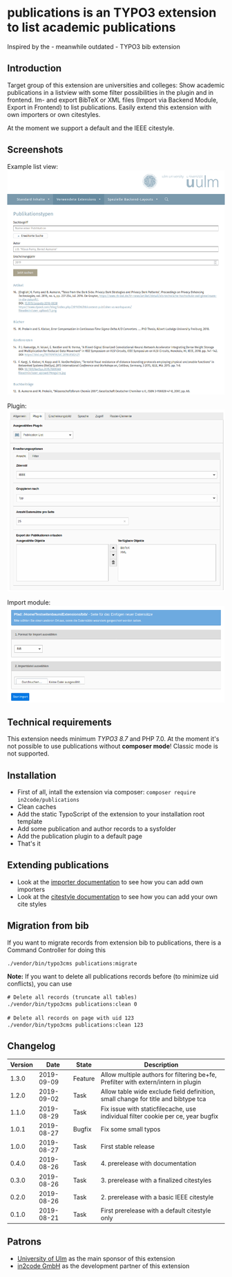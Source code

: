 # publications is an TYPO3 extension to list academic publications

Inspired by the - meanwhile outdated - TYPO3 bib extension



## Introduction

Target group of this extension are universities and colleges:
Show academic publications in a listview with some filter possibilities in the plugin and in frontend.
Im- and export BibTeX or XML files (Import via Backend Module, Export in Frontend) to list publications.
Easily extend this extension with own importers or own citestyles. 

At the moment we support a default and the IEEE citestyle.



## Screenshots

Example list view:
![Example listview](Documentation/Images/screenshot_frontend_listview.png "Listview")

Plugin:
![Plugin](Documentation/Images/screenshot_backend_plugin.png "Plugin")

Import module:
![Module](Documentation/Images/screenshot_backend_module.png "Module")



## Technical requirements

This extension needs minimum *TYPO3 8.7* and PHP 7.0.
At the moment it's not possible to use publications without **composer mode**! Classic mode is not supported.



## Installation

* First of all, intall the extension via composer: `composer require in2code/publications`
* Clean caches
* Add the static TypoScript of the extension to your installation root template
* Add some publication and author records to a sysfolder
* Add the publication plugin to a default page 
* That's it



## Extending publications

* Look at the [importer documentation](Documentation/Importer.md) to see how you can add own importers
* Look at the [citestyle documentation](Documentation/Citestyles.md) to see how you can add your own cite styles



## Migration from bib

If you want to migrate records from extension bib to publications, there is a Command Controller for doing this

```
./vendor/bin/typo3cms publications:migrate
```

**Note:** If you want to delete all publications records before (to minimize uid conflicts), you can use

```
# Delete all records (truncate all tables)
./vendor/bin/typo3cms publications:clean 0

# Delete all records on page with uid 123
./vendor/bin/typo3cms publications:clean 123
```



## Changelog

| Version    | Date       | State      | Description                                                                        |
| ---------- | ---------- | ---------- | ---------------------------------------------------------------------------------- |
| 1.3.0      | 2019-09-09 | Feature    | Allow multiple authors for filtering be+fe, Prefilter with extern/intern in plugin |
| 1.2.0      | 2019-09-02 | Task       | Allow table wide exclude field definition, small change for title and bibtype tca  |
| 1.1.0      | 2019-08-29 | Task       | Fix issue with staticfilecache, use individual filter cookie per ce, year bugfix   |
| 1.0.1      | 2019-08-27 | Bugfix     | Fix some small typos                                                               |
| 1.0.0      | 2019-08-27 | Task       | First stable release                                                               |
| 0.4.0      | 2019-08-26 | Task       | 4. prerelease with documentation                                                   |
| 0.3.0      | 2019-08-26 | Task       | 3. prerelease with a finalized citestyles                                          |
| 0.2.0      | 2019-08-26 | Task       | 2. prerelease with a basic IEEE citestyle                                          |
| 0.1.0      | 2019-08-21 | Task       | First prerelease with a default citestyle only                                     |



## Patrons

* <a href="https://www.uni-ulm.de" target="_blank">University of Ulm</a> as the main sponsor of this extension
* <a href="https://www.in2code.de" target="_blank" title="Wir leben TYPO3">in2code GmbH</a> as the development partner of this extension
